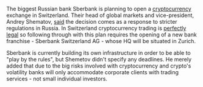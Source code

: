 The biggest Russian bank Sberbank is planning to open a [cryptocurrency][cc] exchange in Switzerland. Their head of global markets and vice-president, Andrey Shematov, [said][rekao] the decision comes as a response to stricter regulations in Russia. In Switzerland cryptocurrency trading is [perfectly legal][svicarska] so following through with this plan requires the opening of a new bank franchise - Sberbank Switzerland AG - whose HQ will be situated in Zurich.

Sberbank is currently building its own infrastructure in order to be able to "play by the rules", but Shemetov didn't specify any deadlines. He merely added that due to the big risks involved with cryptocurrency and crypto's volatility banks will only accommodate corporate clients with trading services - not small individual investors.

[svicarska]: https://www.financemagnates.com/cryptocurrency/news/move-silicon-valley-crypto-valley-worlds-promising-tech-hub/
[rekao]: https://www.rbc.ru/rbcfreenews/5a7055359a794715cc46b3b8
[cc]: https://bitfalls.com/2017/08/20/cryptocurrency/
